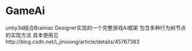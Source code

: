 # GameAi
 untiy3d结合Brainiac Designer实现的一个完整游戏Ai框架
包含多种行为树节点的实现方法
具本使用见http://blog.csdn.net/l_jinxiong/article/details/45767383
